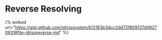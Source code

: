 # Reverse Resolving

{% embed url="https://gist.github.com/idrisssystem/b12163b3dcc2dd72f809137d08270931#file-idrissreverse-md" %}

